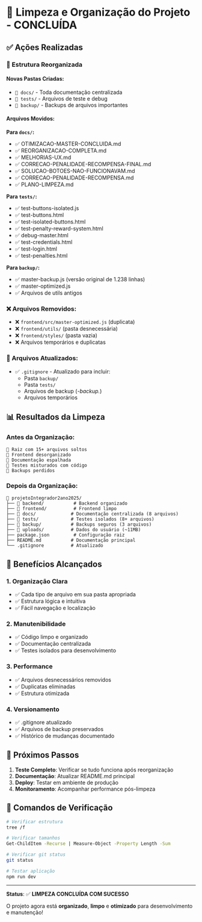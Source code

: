 # 🧹 Limpeza e Organização do Projeto - CONCLUÍDA

## ✅ Ações Realizadas

### 📁 Estrutura Reorganizada

#### Novas Pastas Criadas:
- `📁 docs/` - Toda documentação centralizada
- `📁 tests/` - Arquivos de teste e debug
- `📁 backup/` - Backups de arquivos importantes

#### Arquivos Movidos:

**Para `docs/`:**
- ✅ OTIMIZACAO-MASTER-CONCLUIDA.md
- ✅ REORGANIZACAO-COMPLETA.md
- ✅ MELHORIAS-UX.md
- ✅ CORRECAO-PENALIDADE-RECOMPENSA-FINAL.md
- ✅ SOLUCAO-BOTOES-NAO-FUNCIONAVAM.md
- ✅ CORRECAO-PENALIDADE-RECOMPENSA.md
- ✅ PLANO-LIMPEZA.md

**Para `tests/`:**
- ✅ test-buttons-isolated.js
- ✅ test-buttons.html
- ✅ test-isolated-buttons.html
- ✅ test-penalty-reward-system.html
- ✅ debug-master.html
- ✅ test-credentials.html
- ✅ test-login.html
- ✅ test-penalties.html

**Para `backup/`:**
- ✅ master-backup.js (versão original de 1.238 linhas)
- ✅ master-optimized.js
- ✅ Arquivos de utils antigos

### ❌ Arquivos Removidos:

- ❌ `frontend/src/master-optimized.js` (duplicata)
- ❌ `frontend/utils/` (pasta desnecessária)
- ❌ `frontend/styles/` (pasta vazia)
- ❌ Arquivos temporários e duplicatas

### 🔧 Arquivos Atualizados:

- ✅ `.gitignore` - Atualizado para incluir:
  - Pasta `backup/`
  - Pasta `tests/`
  - Arquivos de backup (*-backup.*)
  - Arquivos temporários

## 📊 Resultados da Limpeza

### Antes da Organização:
```
📁 Raiz com 15+ arquivos soltos
📁 Frontend desorganizado
📁 Documentação espalhada
📁 Testes misturados com código
📁 Backups perdidos
```

### Depois da Organização:
```
📁 projetoIntegrador2ano2025/
├── 📁 backend/           # Backend organizado
├── 📁 frontend/          # Frontend limpo
├── 📁 docs/             # Documentação centralizada (8 arquivos)
├── 📁 tests/            # Testes isolados (8+ arquivos)
├── 📁 backup/           # Backups seguros (3 arquivos)
├── 📁 uploads/          # Dados do usuário (~11MB)
├── package.json         # Configuração raiz
├── README.md           # Documentação principal
└── .gitignore          # Atualizado
```

## 🎯 Benefícios Alcançados

### 1. **Organização Clara**
- ✅ Cada tipo de arquivo em sua pasta apropriada
- ✅ Estrutura lógica e intuitiva
- ✅ Fácil navegação e localização

### 2. **Manutenibilidade**
- ✅ Código limpo e organizado
- ✅ Documentação centralizada
- ✅ Testes isolados para desenvolvimento

### 3. **Performance**
- ✅ Arquivos desnecessários removidos
- ✅ Duplicatas eliminadas
- ✅ Estrutura otimizada

### 4. **Versionamento**
- ✅ .gitignore atualizado
- ✅ Arquivos de backup preservados
- ✅ Histórico de mudanças documentado

## 🚀 Próximos Passos

1. **Teste Completo**: Verificar se tudo funciona após reorganização
2. **Documentação**: Atualizar README.md principal
3. **Deploy**: Testar em ambiente de produção
4. **Monitoramento**: Acompanhar performance pós-limpeza

## 📝 Comandos de Verificação

```bash
# Verificar estrutura
tree /f

# Verificar tamanhos
Get-ChildItem -Recurse | Measure-Object -Property Length -Sum

# Verificar git status
git status

# Testar aplicação
npm run dev
```

---

**Status**: ✅ **LIMPEZA CONCLUÍDA COM SUCESSO**

O projeto agora está **organizado**, **limpo** e **otimizado** para desenvolvimento e manutenção!
